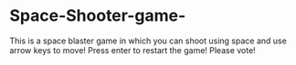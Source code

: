 # Space-Shooter-game-
This is a space blaster game in which you can shoot using space and use arrow keys to move! Press enter to restart the game! Please vote!
